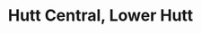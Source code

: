 ---
title: Hutt Central, Lower Hutt
url: /hutt-central-lower-hutt/
latitude: -41.208
longitude: 174.903
---